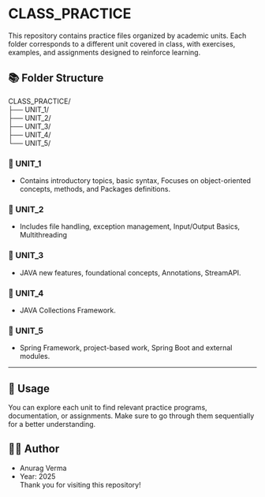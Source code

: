 # CLASS_PRACTICE

This repository contains practice files organized by academic units. Each folder corresponds to a different unit covered in class, with exercises, examples, and assignments designed to reinforce learning.

## 📚 Folder Structure

CLASS_PRACTICE/<br>
├── UNIT_1/<br>
├── UNIT_2/<br>
├── UNIT_3/<br>
├── UNIT_4/<br>
└── UNIT_5/<br>


### 🔹 UNIT_1
   - Contains introductory topics, basic syntax, Focuses on object-oriented concepts, methods, and Packages definitions.

### 🔹 UNIT_2
   - Includes file handling, exception management, Input/Output Basics, Multithreading

### 🔹 UNIT_3
   - JAVA new features, foundational concepts, Annotations, StreamAPI.

### 🔹 UNIT_4
   - JAVA Collections Framework.

### 🔹 UNIT_5
   - Spring Framework, project-based work, Spring Boot and external modules.

---

## 📌 Usage

You can explore each unit to find relevant practice programs, documentation, or assignments. Make sure to go through them sequentially for a better understanding.


## 🧑‍💻 Author
  - Anurag Verma 
  - Year: 2025  
Thank you for visiting this repository!




